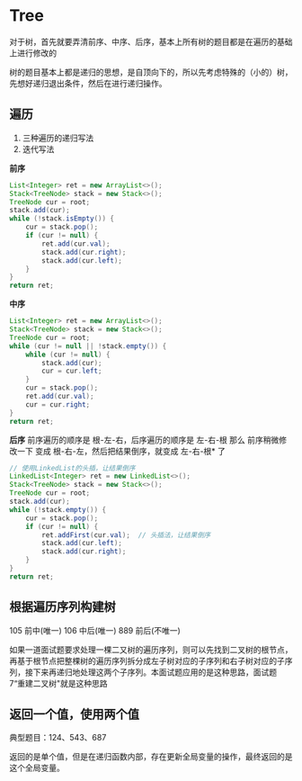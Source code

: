 # Tree

对于树，首先就要弄清前序、中序、后序，基本上所有树的题目都是在遍历的基础上进行修改的

树的题目基本上都是递归的思想，是自顶向下的，所以先考虑特殊的（小的）树，先想好递归退出条件，然后在进行递归操作。

## 遍历

1. 三种遍历的递归写法
2. 迭代写法

**前序**
```java
List<Integer> ret = new ArrayList<>();
Stack<TreeNode> stack = new Stack<>();
TreeNode cur = root;
stack.add(cur);
while (!stack.isEmpty()) {
    cur = stack.pop();
    if (cur != null) {
        ret.add(cur.val);
        stack.add(cur.right);
        stack.add(cur.left);
    }
}
return ret;
```

**中序**
```java
List<Integer> ret = new ArrayList<>();
Stack<TreeNode> stack = new Stack<>();
TreeNode cur = root;
while (cur != null || !stack.empty()) {
    while (cur != null) {
        stack.add(cur);
        cur = cur.left;
    }
    cur = stack.pop();
    ret.add(cur.val);
    cur = cur.right;
}
return ret;
```

**后序**
前序遍历的顺序是 根-左-右，后序遍历的顺序是 左-右-根
那么 前序稍微修改一下 变成 根-右-左，然后把结果倒序，就变成 左-右-根* 了

```java
// 使用LinkedList的头插，让结果倒序
LinkedList<Integer> ret = new LinkedList<>();
Stack<TreeNode> stack = new Stack<>();
TreeNode cur = root;
stack.add(cur);
while (!stack.empty()) {
    cur = stack.pop();
    if (cur != null) {
        ret.addFirst(cur.val);  // 头插法，让结果倒序
        stack.add(cur.left);
        stack.add(cur.right);
    }
}
return ret;
```

## 根据遍历序列构建树

105 前中(唯一)
106 中后(唯一)
889 前后(不唯一)

如果一道面试题要求处理一棵二又树的遍历序列，则可以先找到二叉树的根节点，再基于根节点把整棵树的遍历序列拆分成左子树对应的子序列和右子树对应的子序列，接下来再递归地处理这两个子序列。本面试题应用的是这种思路，面试题7“重建二叉树"就是这种思路

## 返回一个值，使用两个值

典型题目：124、543、687

返回的是单个值，但是在递归函数内部，存在更新全局变量的操作，最终返回的是这个全局变量。